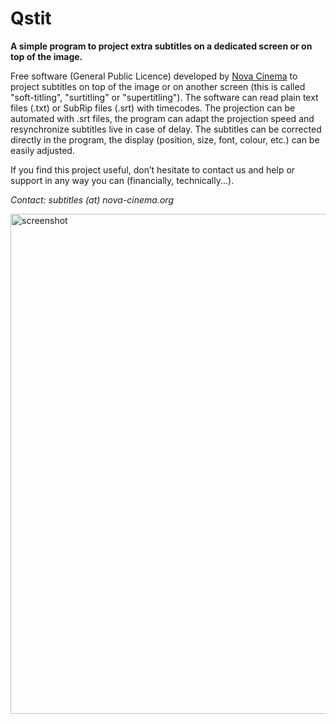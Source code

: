 Qstit
====

**A simple program to project extra subtitles on a dedicated screen or on top of the image.**

Free software (General Public Licence) developed by [Nova Cinema](http://www.nova-cinema.org) to project subtitles on top of the image or on another screen (this is called "soft-titling", "surtitling" or "supertitling"). The software can read plain text files (.txt) or SubRip files (.srt) with timecodes. The projection can be automated with .srt files, the program can adapt the projection speed and resynchronize subtitles live in case of delay. The subtitles can be corrected directly in the program, the display (position, size, font, colour, etc.) can be easily adjusted.

If you find this project useful, don’t hesitate to contact us and help or support in any way you can (financially, technically...).

*Contact: subtitles (at) nova-cinema.org*

 <img src="http://www.nova-cinema.org/IMG/png/qstit2.png" width="800" alt="screenshot"> 
